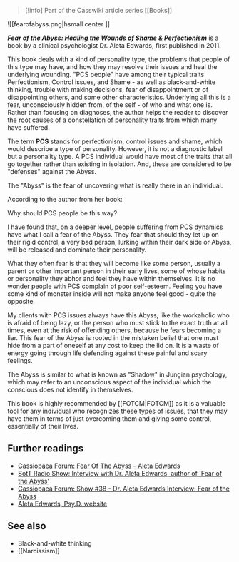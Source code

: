 > [!info] Part of the Casswiki article series [[Books]]

![[fearofabyss.png|hsmall center ]] 

_**Fear of the Abyss: Healing the Wounds of Shame & Perfectionism**_ is a book by a clinical psychologist Dr. Aleta Edwards, first published in 2011.

This book deals with a kind of personality type, the problems that people of this type may have, and how they may resolve their issues and heal the underlying wounding. "PCS people" have among their typical traits Perfectionism, Control issues, and Shame - as well as black-and-white thinking, trouble with making decisions, fear of disappointment or of disappointing others, and some other characteristics. Underlying all this is a fear, unconsciously hidden from, of the self - of who and what one is. Rather than focusing on diagnoses, the author helps the reader to discover the root causes of a constellation of personality traits from which many have suffered.

The term **PCS** stands for perfectionism, control issues and shame, which would describe a type of personality. However, it is not a diagnostic label but a personality type. A PCS individual would have most of the traits that all go together rather than existing in isolation. And, these are considered to be "defenses" against the Abyss.

The "Abyss" is the fear of uncovering what is really there in an individual.

According to the author from her book:

Why should PCS people be this way?

I have found that, on a deeper level, people suffering from PCS dynamics have what I call a fear of the Abyss. They fear that should they let up on their rigid control, a very bad person, lurking within their dark side or Abyss, will be released and dominate their personality.

What they often fear is that they will become like some person, usually a parent or other important person in their early lives, some of whose habits or personality they abhor and feel they have within themselves. It is no wonder people with PCS complain of poor self-esteem. Feeling you have some kind of monster inside will not make anyone feel good - quite the opposite.

My clients with PCS issues always have this Abyss, like the workaholic who is afraid of being lazy, or the person who must stick to the exact truth at all times, even at the risk of offending others, because he fears becoming a liar. This fear of the Abyss is rooted in the mistaken belief that one must hide from a part of oneself at any cost to keep the lid on. It is a waste of energy going through life defending against these painful and scary feelings.

The Abyss is similar to what is known as "Shadow" in Jungian psychology, which may refer to an unconscious aspect of the individual which the conscious does not identify in themselves.

This book is highly recommended by [[FOTCM|FOTCM]] as it is a valuable tool for any individual who recognizes these types of issues, that they may have them in terms of just overcoming them and giving some control, essentially of their lives.

Further readings
----------------

*   [Cassiopaea Forum: Fear Of The Abyss - Aleta Edwards](https://cassiopaea.org/forum/index.php/topic,28420.0.html)
*   [SotT Radio Show: Interview with Dr. Aleta Edwards, author of 'Fear of the Abyss'](http://www.sott.net/article/272011-SOTT-Talk-Radio-Interview-with-Dr-Aleta-Edwards-author-of-Fear-of-the-Abyss)
*   [Cassiopaea Forum: Show #38 - Dr. Aleta Edwards Interview: Fear of the Abyss](https://cassiopaea.org/forum/index.php/topic,32816.0.html)
*   [Aleta Edwards, Psy.D. website](http://www.aletaedwards.com/index.html)

See also
--------

*   Black-and-white thinking
*   [[Narcissism]]